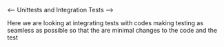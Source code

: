 <-- Unittests and Integration Tests -->

Here we are looking at integrating tests with codes making testing as seamless 
as possible so that the are minimal changes to the code and the test
